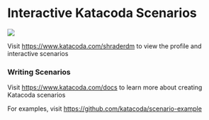 # Interactive Katacoda Scenarios

[![](http://shields.katacoda.com/katacoda/shraderdm/count.svg)](https://www.katacoda.com/shraderdm "Get your profile on Katacoda.com")

Visit https://www.katacoda.com/shraderdm to view the profile and interactive scenarios

### Writing Scenarios
Visit https://www.katacoda.com/docs to learn more about creating Katacoda scenarios

For examples, visit https://github.com/katacoda/scenario-example
